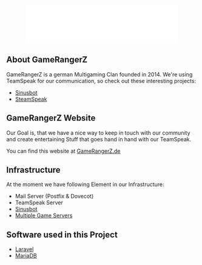 <p align="center"><img src="/public/img/GRZLogo.svg" width="400"></p>

## About GameRangerZ
GameRangerZ is a german Multigaming Clan founded in 2014.
We're using TeamSpeak for our communication, so check out these interesting projects:

- [Sinusbot](https://github.com/SinusBot)
- [SteamSpeak](https://github.com/dalexhd/SteamSpeak)

## GameRangerZ Website
Our Goal is, that we have a nice way to keep in touch with our community and 
create entertaining Stuff that goes hand in hand with our TeamSpeak.

You can find this website at [GameRangerZ.de](https://gamerangerz.de)

## Infrastructure

At the moment we have following Element in our Infrastructure:

- Mail Server (Postfix & Dovecot)
- TeamSpeak Server
- [Sinusbot](https://github.com/SinusBot)
- [Multiple Game Servers](https://github.com/GameServerManagers/LinuxGSM)

## Software used in this Project

- [Laravel](https://github.com/laravel)
- [MariaDB](https://github.com/mariadb)
